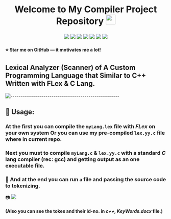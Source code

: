 <h1 align="center"> 
    Welcome to My Compiler Project Repository <img src="https://raw.githubusercontent.com/MartinHeinz/MartinHeinz/master/wave.gif" width="30px">
</h1>

<h3 align="center">
    <img src="https://img.shields.io/badge/made%20by-Esfandiar%20Kiani-informational?style=plastic&cacheSeconds=3600">
    <img src="https://img.shields.io/badge/language-C-blueviolet?logo=c&style=plastic&cacheSeconds=3600&logoColor=orange&logoWidth=20">
    <img src="https://img.shields.io/badge/last%20version-v.2.0-success?style=plastic&cacheSeconds=3600">
    <img src="https://badges.frapsoft.com/os/v1/open-source.svg?v=103&style=plastic&cacheSeconds=3600">
    <img src="https://img.shields.io/github/issues/E-Kiani/ShBU-T04-CompilerProject?style=plastic&cacheSeconds=3600">
    <img src="https://img.shields.io/github/forks/E-Kiani/ShBU-T04-CompilerProject?style=plastic&cacheSeconds=3600">
    <img src="https://img.shields.io/github/stars/E-Kiani/ShBU-T04-CompilerProject?color=gold&style=plastic&cacheSeconds=3600">
</h3>


#### :star: Star me on GitHub — it motivates me a lot!



## Lexical Analyzer (Scanner) of A Custom Programming Language that Similar to C++ Written with FLex & C Lang.


![-----------------------------------------------------](https://raw.githubusercontent.com/andreasbm/readme/master/assets/lines/rainbow.png)



## 	:satellite:    Usage: 

### At the first you can compile the ```myLang.lex``` file with _FLex_ on your own system Or you can use my pre-compiled ```lex.yy.c``` file where in current repo.
### Next you must to compile ```myLang.c``` & ```lex.yy.c``` with a standard _C_ lang compiler (rec: gcc) and getting output as an one executable file.


###   	:file_folder:   And at the end you can run ```a``` file and passing the source code to tokenizing.


📷 ![](https://github.com/Es-Kiani/pseudo-cpp-compiler/blob/main/ScShts/ScSht1.PNG)


####    (Also you can see the tokes and their id-no. in _c++, KeyWords.docx_ file.)
